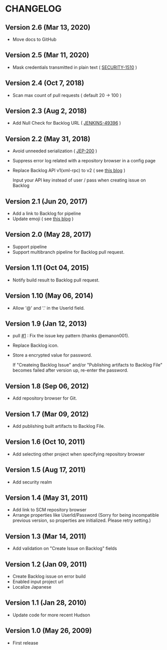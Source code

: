 # CHANGELOG

## Version 2.6 (Mar 13, 2020)

-   Move docs to GitHub

## Version 2.5 (Mar 11, 2020)

-   Mask credentials transmitted in plain text ( [SECURITY-1510](https://jenkins.io/security/advisory/2020-03-09/#SECURITY-1510) )

## Version 2.4 (Oct 7, 2018)

-   Scan max count of pull requests ( default 20 → 100 )

## Version 2.3 (Aug 2, 2018)

-   Add Null Check for Backlog URL ( [ JENKINS-49396](https://issues.jenkins-ci.org/browse/JENKINS-49396) )

## Version 2.2 (May 31, 2018)

-   Avoid unneeded serialization
    ( [JEP-200](https://jenkins.io/blog/2018/01/13/jep-200/) )
-   Suppress error log related with a repository browser in a config
    page
-   Replace Backlog API v1(xml-rpc) to v2 ( see [this
    blog](https://backlog.com/ja/blog/backlog-old-api-2018-05-15/) )

    Input your API key instead of user / pass when creating issue on
    Backlog

## Version 2.1 (Jun 20, 2017)

-   Add a link to Backlog for pipeline
-   Update emoji ( see [this
    blog](https://nulab-inc.com/blog/backlog/backlog-gets-fresh-updated-emojis/)
    )

## Version 2.0 (May 28, 2017)

-   Support pipeline
-   Support multibranch pipeline for Backlog pull request.

## Version 1.11 (Oct 04, 2015)

-   Notify build result to Backlog pull request.

## Version 1.10 (May 06, 2014)

-   Allow '@' and '.' in the UserId field.

## Version 1.9 (Jan 12, 2013)

-   pull [\#1](https://github.com/jenkinsci/backlog-plugin/pull/1) : Fix
    the issue key pattern (thanks @emanon001).
-   Replace Backlog icon.
-   Store a encrypted value for password.

    If "Createing Backlog Issue" and/or "Publishing artifacts to Backlog
    File" becomes failed after version up, re-enter the password.

## Version 1.8 (Sep 06, 2012)

-   Add repository browser for Git.

## Version 1.7 (Mar 09, 2012)

-   Add publishing built artifacts to Backlog File.

## Version 1.6 (Oct 10, 2011)

-   Add selecting other project when specifying repository browser

## Version 1.5 (Aug 17, 2011)

-   Add security realm

## Version 1.4 (May 31, 2011)

-   Add link to SCM repository browser
-   Arrange properties like UserId/Password (Sorry for being
    incompatible previous version, so properties are initialized. Please
    retry setting.)

## Version 1.3 (Mar 14, 2011)

-   Add validation on "Create Issue on Backlog" fields

## Version 1.2 (Jan 09, 2011)

-   Create Backlog issue on error build
-   Enabled input project url
-   Localize Japanese

## Version 1.1 (Jan 28, 2010)

-   Update code for more recent Hudson

## Version 1.0 (May 26, 2009)

-   First release



